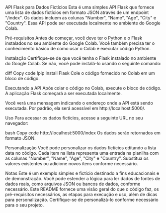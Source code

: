 API Flask para Dados Fictícios
Esta é uma simples API Flask que fornece uma lista de dados fictícios em formato JSON através de um endpoint "/index". Os dados incluem as colunas "Number", "Name", "Age", "City" e "Country". Essa API pode ser executada localmente no ambiente do Google Colab.

Pré-requisitos
Antes de começar, você deve ter o Python e o Flask instalados no seu ambiente do Google Colab. Você também precisa ter o conhecimento básico de como usar o Colab e executar código Python.

Instalação
Certifique-se de que você tenha o Flask instalado no ambiente do Google Colab. Se não, você pode instalá-lo usando o seguinte comando:

diff
Copy code
!pip install Flask
Cole o código fornecido no Colab em um bloco de código.

Executando a API
Após colar o código no Colab, execute o bloco de código. A aplicação Flask começará a ser executada localmente.

Você verá uma mensagem indicando o endereço onde a API está sendo executada. Por padrão, ela será acessível em http://localhost:5000/.

Uso
Para acessar os dados fictícios, acesse a seguinte URL no seu navegador:

bash
Copy code
http://localhost:5000/index
Os dados serão retornados em formato JSON.

Personalização
Você pode personalizar os dados fictícios editando a lista data no código. Cada item na lista representa uma entrada na planilha com as colunas "Number", "Name", "Age", "City" e "Country". Substitua os valores existentes ou adicione novos itens conforme necessário.

Notas
Este é um exemplo simples e fictício destinado a fins educacionais e de demonstração.
Você pode estender a lógica para ler dados de fontes de dados reais, como arquivos JSON ou bancos de dados, conforme necessário.
Este README fornece uma visão geral do que o código faz, os pré-requisitos necessários, as etapas para execução e uso, além de dicas para personalização. Certifique-se de personalizá-lo conforme necessário para o seu projeto.




